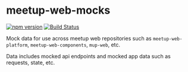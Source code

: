 # meetup-web-mocks

[![npm version](https://badge.fury.io/js/meetup-web-mocks.svg)](https://badge.fury.io/js/meetup-web-mocks)
[![Build Status](https://travis-ci.org/meetup/meetup-web-mocks.svg?branch=master)](https://travis-ci.org/meetup/meetup-web-components)

Mock data for use across meetup web repositories such as `meetup-web-platform`, `meetup-web-components`, `mup-web`, etc.

Data includes mocked api endpoints and mocked app data such as requests, state, etc.
